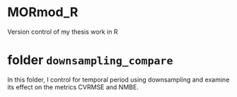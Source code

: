 # MORmod_R
Version control of my thesis work in R

# folder `downsampling_compare`
In this folder, I control for temporal period using downsampling and examine its effect on the metrics CVRMSE and NMBE.

